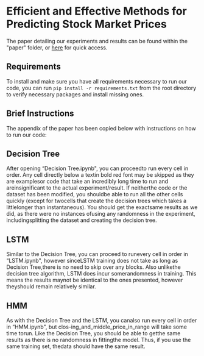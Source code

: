 # Efficient  and  Effective  Methods  for  Predicting Stock Market Prices
The paper detailing our experiments and results can be found within the "paper" folder, or <a href="/paper/AI_Paper.pdf" class="image fit">here</a> for quick access.

## Requirements
To install and make sure you have all requirements necessary to run our code, you can run `pip install -r requirements.txt` from the root directory to verify necessary packages and install missing ones.


## Brief Instructions
The appendix of the paper has been copied below with instructions on how to run our code:

## Decision Tree
After opening “Decision Tree.ipynb", you can proceedto run every cell in order. Any cell directly below a textin bold red font may be skipped as they are examplesor code that take an incredibly long time to run and areinsignificant to the actual experiment/result. If neitherthe code or the dataset has been modified, you shouldbe able to run all the other cells quickly (except for twocells that create the decision trees which takes a littlelonger than instantaneous). You should get the exactsame results as we did, as there were no instances ofusing any randomness in the experiment, includingsplitting the dataset and creating the decision tree.

## LSTM
Similar to the Decision Tree, you can proceed to runevery cell in order in “LSTM.ipynb", however sinceLSTM training does not take as long as Decision Tree,there is no need to skip over any blocks. Also unlikethe decision tree algorithm, LSTM does incur somerandomness in training. This means the results maynot be identical to the ones presented, however theyshould remain relatively similar.

## HMM
As with the Decision Tree and the LSTM, you canalso run every cell in order in “HMM.ipynb", but clos-ing_and_middle_price_in_range will take some time torun. Like the Decision Tree, you should be able to getthe same results as there is no randomness in fittingthe model. Thus, if you use the same training set, thedata should have the same result.
